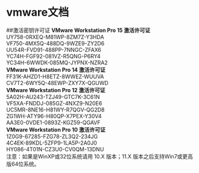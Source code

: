 # vmware文档
##激活密钥许可证
**VMware Workstation Pro 15 激活许可证**  
UY758-0RXEQ-M81WP-8ZM7Z-Y3HDA  
VF750-4MX5Q-488DQ-9WZE9-ZY2D6  
UU54R-FVD91-488PP-7NNGC-ZFAX6  
YC74H-FGF92-081VZ-R5QNG-P6RY4  
YC34H-6WWDK-085MQ-JYPNX-NZRA2  
**VMware Workstation Pro 14 激活许可证**  
FF31K-AHZD1-H8ETZ-8WWEZ-WUUVA  
CV7T2-6WY5Q-48EWP-ZXY7X-QGUWD  
**VMware Workstation Pro 12 激活许可证**  
5A02H-AU243-TZJ49-GTC7K-3C61N  
VF5XA-FNDDJ-085GZ-4NXZ9-N20E6  
UC5MR-8NE16-H81WY-R7QGV-QG2D8  
ZG1WH-ATY96-H80QP-X7PEX-Y30V4  
AA3E0-0VDE1-0893Z-KGZ59-QGAVF  
**VMware Workstation Pro 10 激活许可证**  
1Z0G9-67285-FZG78-ZL3Q2-234JG  
4C4EK-89KDL-5ZFP9-1LA5P-2A0J0  
HY086-4T01N-CZ3U0-CV0QM-13DNU  
注意：如果是WinXP或32位系统请用 10.X 版本；11.X 版本之后支持Win7或更高版64位系统。  
